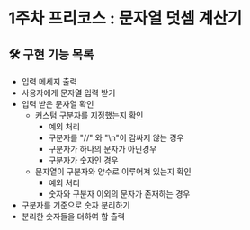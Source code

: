 # 1주차 프리코스 : 문자열 덧셈 계산기

## 🛠️ 구현 기능 목록

- 입력 메세지 출력
- 사용자에게 문자열 입력 받기
- 입력 받은 문자열 확인
    - 커스텀 구분자를 지정했는지 확인
        - 예외 처리
        - 구분자를 "//" 와 "\n"이 감싸지 않는 경우
        - 구분자가 하나의 문자가 아닌경우
        - 구분자가 숫자인 경우
    - 문자열이 구분자와 양수로 이루어져 있는지 확인
        - 예외 처리
        - 숫자와 구분자 이외의 문자가 존재하는 경우
- 구분자를 기준으로 숫자 분리하기
- 분리한 숫자들을 더하여 합 출력